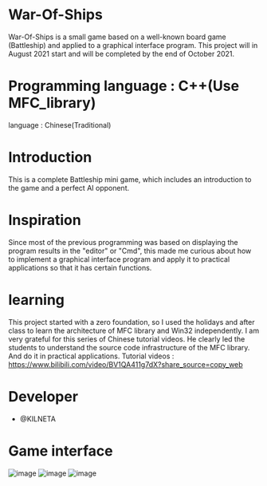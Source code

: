 # War-Of-Ships
War-Of-Ships is a small game based on a well-known board game (Battleship) and applied to a graphical interface program.
This project will in August 2021 start  and will be completed by the end of October 2021.

# Programming language : C++(Use MFC_library)
language : Chinese(Traditional)

# Introduction
This is a complete Battleship mini game, which includes an introduction to the game and a perfect AI opponent.

# Inspiration
Since most of the previous programming was based on displaying the program results in the "editor" or "Cmd", this made me curious about how to implement a graphical interface program and apply it to practical applications so that it has certain functions.

# learning 
This project started with a zero foundation, so I used the holidays and after class to learn the architecture of MFC library and Win32 independently. I am very grateful for this series of Chinese tutorial videos. He clearly led the students to understand the source code infrastructure of the MFC library. And do it in practical applications.
Tutorial videos : https://www.bilibili.com/video/BV1QA411g7dX?share_source=copy_web

# Developer
* @KILNETA

# Game interface
![image](https://user-images.githubusercontent.com/47145154/148564807-4a9704b2-c8b8-4ead-b124-6c5aad0a33bd.png)
![image](https://user-images.githubusercontent.com/47145154/148564899-c0c2f18a-7019-4c15-8af8-cef5341dac5c.png)
![image](https://user-images.githubusercontent.com/47145154/148564922-d78fc1c5-b84b-4bf7-87f6-758e1eb6712a.png)
